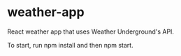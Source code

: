 # weather-app
React weather app that uses Weather Underground's API.

To start, run npm install and then npm start.
